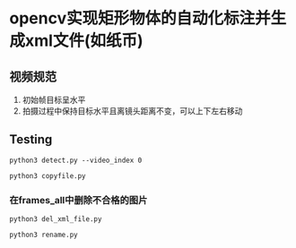 # opencv实现矩形物体的自动化标注并生成xml文件(如纸币)
## 视频规范
1. 初始帧目标呈水平
2. 拍摄过程中保持目标水平且离镜头距离不变，可以上下左右移动
## Testing
`python3 detect.py --video_index 0`

`python3 copyfile.py`
### 在frames_all中删除不合格的图片
`python3 del_xml_file.py`

`python3 rename.py`

